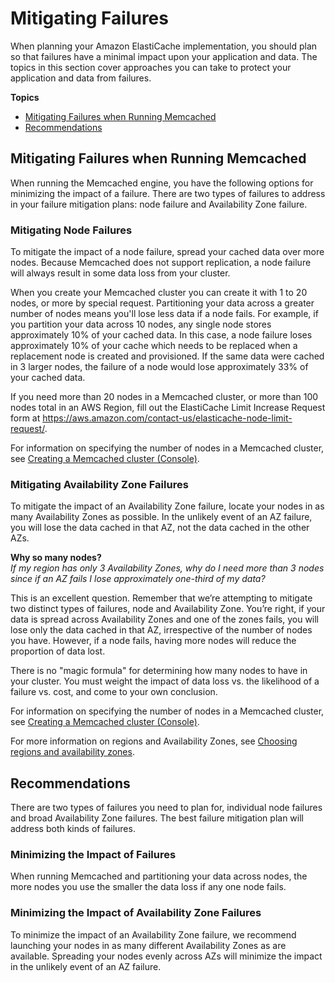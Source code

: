 # Mitigating Failures<a name="FaultTolerance"></a>

When planning your Amazon ElastiCache implementation, you should plan so that failures have a minimal impact upon your application and data\. The topics in this section cover approaches you can take to protect your application and data from failures\.

**Topics**
+ [Mitigating Failures when Running Memcached](#FaultTolerance.Memcached)
+ [Recommendations](#FaultTolerance.Recommendations)

## Mitigating Failures when Running Memcached<a name="FaultTolerance.Memcached"></a>

When running the Memcached engine, you have the following options for minimizing the impact of a failure\. There are two types of failures to address in your failure mitigation plans: node failure and Availability Zone failure\.

### Mitigating Node Failures<a name="FaultTolerance.Memcached.Node"></a>

To mitigate the impact of a node failure, spread your cached data over more nodes\. Because Memcached does not support replication, a node failure will always result in some data loss from your cluster\.

When you create your Memcached cluster you can create it with 1 to 20 nodes, or more by special request\. Partitioning your data across a greater number of nodes means you'll lose less data if a node fails\. For example, if you partition your data across 10 nodes, any single node stores approximately 10% of your cached data\. In this case, a node failure loses approximately 10% of your cache which needs to be replaced when a replacement node is created and provisioned\. If the same data were cached in 3 larger nodes, the failure of a node would lose approximately 33% of your cached data\.

If you need more than 20 nodes in a Memcached cluster, or more than 100 nodes total in an AWS Region, fill out the ElastiCache Limit Increase Request form at [https://aws\.amazon\.com/contact\-us/elasticache\-node\-limit\-request/](https://aws.amazon.com/contact-us/elasticache-node-limit-request/)\.

For information on specifying the number of nodes in a Memcached cluster, see [Creating a Memcached cluster \(Console\)](Clusters.Create.CON.Memcached.md)\.

### Mitigating Availability Zone Failures<a name="FaultTolerance.Memcached.AZ"></a>

To mitigate the impact of an Availability Zone failure, locate your nodes in as many Availability Zones as possible\. In the unlikely event of an AZ failure, you will lose the data cached in that AZ, not the data cached in the other AZs\.

**Why so many nodes?**  
*If my region has only 3 Availability Zones, why do I need more than 3 nodes since if an AZ fails I lose approximately one\-third of my data?*

This is an excellent question\. Remember that we’re attempting to mitigate two distinct types of failures, node and Availability Zone\. You’re right, if your data is spread across Availability Zones and one of the zones fails, you will lose only the data cached in that AZ, irrespective of the number of nodes you have\. However, if a node fails, having more nodes will reduce the proportion of data lost\.

There is no "magic formula" for determining how many nodes to have in your cluster\. You must weight the impact of data loss vs\. the likelihood of a failure vs\. cost, and come to your own conclusion\.

For information on specifying the number of nodes in a Memcached cluster, see [Creating a Memcached cluster \(Console\)](Clusters.Create.CON.Memcached.md)\.

For more information on regions and Availability Zones, see [Choosing regions and availability zones](RegionsAndAZs.md)\.

## Recommendations<a name="FaultTolerance.Recommendations"></a>

There are two types of failures you need to plan for, individual node failures and broad Availability Zone failures\. The best failure mitigation plan will address both kinds of failures\.

### Minimizing the Impact of Failures<a name="FaultTolerance.Recommendations.NodeFailure"></a>

When running Memcached and partitioning your data across nodes, the more nodes you use the smaller the data loss if any one node fails\.

### Minimizing the Impact of Availability Zone Failures<a name="FaultTolerance.Recommendations.AZFailure"></a>

To minimize the impact of an Availability Zone failure, we recommend launching your nodes in as many different Availability Zones as are available\. Spreading your nodes evenly across AZs will minimize the impact in the unlikely event of an AZ failure\.